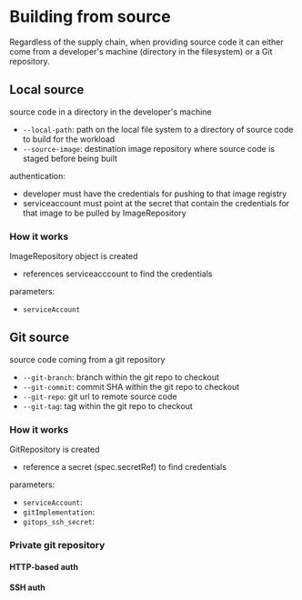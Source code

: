 # Building from source

Regardless of the supply chain, when providing source code it can either come
from a developer's machine (directory in the filesystem) or a Git repository.


## Local source

source code in a directory in the developer's machine

- `--local-path`: path on the local file system to a directory of source code
  to build for the workload
- `--source-image`: destination image repository where source code is staged
  before being built


authentication:

- developer must have the credentials for pushing to that image registry
- serviceaccount must point at the secret that contain the credentials for that
  image to be pulled by ImageRepository


### How it works

ImageRepository object is created
  - references serviceacccount to find the credentials

parameters:

- `serviceAccount`


## Git source

source code coming from a git repository

- `--git-branch`: branch within the git repo to checkout
- `--git-commit`: commit SHA within the git repo to checkout
- `--git-repo`: git url to remote source code
- `--git-tag`: tag within the git repo to checkout

### How it works

GitRepository is created
  - reference a secret (spec.secretRef) to find credentials

parameters:

- `serviceAccount`:
- `gitImplementation`:
- `gitops_ssh_secret`:


### Private git repository

#### HTTP-based auth

#### SSH auth

